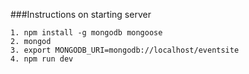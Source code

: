 ###Instructions on starting server
```
1. npm install -g mongodb mongoose
2. mongod
3. export MONGODB_URI=mongodb://localhost/eventsite
4. npm run dev
```
